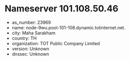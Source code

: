 # Nameserver 101.108.50.46

* as_number: 23969
* name: node-9wu.pool-101-108.dynamic.totinternet.net.
* city: Maha Sarakham
* country: TH
* organization: TOT Public Company Limited
* version: Unknown
* dnssec: Unknown
